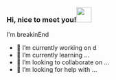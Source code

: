 ### Hi, nice to meet you!<img src="https://images.assets-landingi.com/uc/20e3d05d-961d-449d-905b-a543e0cd04e5/giphy5.gif" width="35" style="max-width: 100%; display: inline-block">
I'm breakinEnd 
- 🔭 I’m currently working on d
- 🌱 I’m currently learning ...
- 👯 I’m looking to collaborate on ...
- 🤔 I’m looking for help with ...

